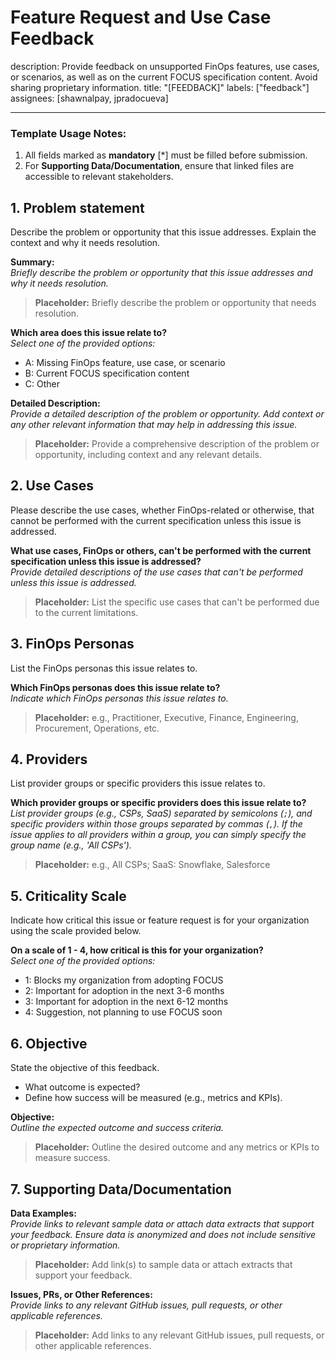 # Feature Request and Use Case Feedback
description: Provide feedback on unsupported FinOps features, use cases, or scenarios, as well as on the current FOCUS specification content. Avoid sharing proprietary information.
title: "[FEEDBACK]"
labels: ["feedback"]
assignees: [shawnalpay, jpradocueva]

---

### **Template Usage Notes**:
1. All fields marked as **mandatory** [*] must be filled before submission.
2. For **Supporting Data/Documentation**, ensure that linked files are accessible to relevant stakeholders.

## 1. **Problem statement**
Describe the problem or opportunity that this issue addresses. Explain the context and why it needs resolution.

**Summary:**  
_Briefly describe the problem or opportunity that this issue addresses and why it needs resolution._  
> **Placeholder:** Briefly describe the problem or opportunity that needs resolution.

**Which area does this issue relate to?**  
_Select one of the provided options:_  
- A: Missing FinOps feature, use case, or scenario
- B: Current FOCUS specification content
- C: Other

**Detailed Description:**  
_Provide a detailed description of the problem or opportunity. Add context or any other relevant information that may help in addressing this issue._  
> **Placeholder:** Provide a comprehensive description of the problem or opportunity, including context and any relevant details.

## 2. **Use Cases**
Please describe the use cases, whether FinOps-related or otherwise, that cannot be performed with the current specification unless this issue is addressed.

**What use cases, FinOps or others, can't be performed with the current specification unless this issue is addressed?**  
_Provide detailed descriptions of the use cases that can't be performed unless this issue is addressed._  
> **Placeholder:** List the specific use cases that can't be performed due to the current limitations.

## 3. **FinOps Personas**
List the FinOps personas this issue relates to.

**Which FinOps personas does this issue relate to?**  
_Indicate which FinOps personas this issue relates to._  
> **Placeholder:** e.g., Practitioner, Executive, Finance, Engineering, Procurement, Operations, etc.

## 4. **Providers**
List provider groups or specific providers this issue relates to.

**Which provider groups or specific providers does this issue relate to?**  
_List provider groups (e.g., CSPs, SaaS) separated by semicolons (`;`), and specific providers within those groups separated by commas (`,`). If the issue applies to all providers within a group, you can simply specify the group name (e.g., 'All CSPs')._  
> **Placeholder:** e.g., All CSPs; SaaS: Snowflake, Salesforce

## 5. **Criticality Scale**
Indicate how critical this issue or feature request is for your organization using the scale provided below.

**On a scale of 1 - 4, how critical is this for your organization?**  
_Select one of the provided options:_  
- 1: Blocks my organization from adopting FOCUS
- 2: Important for adoption in the next 3-6 months
- 3: Important for adoption in the next 6-12 months
- 4: Suggestion, not planning to use FOCUS soon

## 6. **Objective**
State the objective of this feedback. 
- What outcome is expected?
- Define how success will be measured (e.g., metrics and KPIs).

**Objective:**  
_Outline the expected outcome and success criteria._  
> **Placeholder:** Outline the desired outcome and any metrics or KPIs to measure success.

## 7. **Supporting Data/Documentation**

**Data Examples:**  
_Provide links to relevant sample data or attach data extracts that support your feedback. Ensure data is anonymized and does not include sensitive or proprietary information._  
> **Placeholder:** Add link(s) to sample data or attach extracts that support your feedback.

**Issues, PRs, or Other References:**  
_Provide links to any relevant GitHub issues, pull requests, or other applicable references._  
> **Placeholder:** Add links to any relevant GitHub issues, pull requests, or other applicable references.

